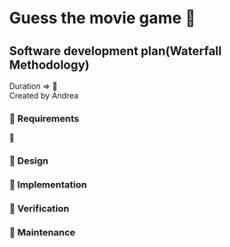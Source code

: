 # Guess the movie game 👾
## Software development plan(Waterfall Methodology)
Duration => 📍<br>
Created by Andrea <br>
### 🚩 Requirements <br>
📌
### 🚩 Design <br>
### 🚩 Implementation <br>
### 🚩 Verification <br>
### 🚩 Maintenance <br>
